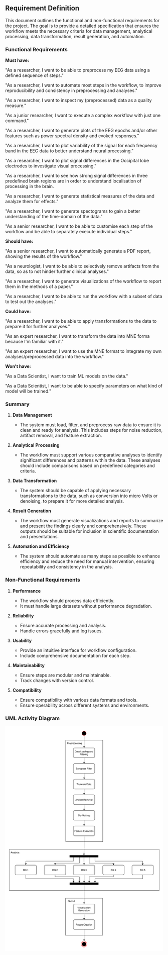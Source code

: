 ## Requirement Definition
This document outlines the functional and non-functional requirements for the project. The goal is to provide a detailed specification that ensures the workflow meets the necessary criteria for data management, analytical processing, data transformation, result generation, and automation.

### Functional Requirements

**Must have:**

"As a researcher, I want to be able to preprocess my EEG data using a defined sequence of steps."

"As a researcher, I want to automate most steps in the workflow, to improve reproducibility and consistency in preprocessing and analyses."

"As a researcher, I want to inspect my (preprocessed) data as a quality measure."

"As a junior researcher, I want to execute a complex workflow with just one command."

"As a researcher, I want to generate plots of the EEG epochs and/or other features such as power spectral density and evoked responses."

"As a researcher, I want to plot variability of the signal for each frequency band in the EEG data to better understand neural processing."

"As a researcher, I want to plot signal differences in the Occipital lobe electrodes to investigate visual processing."

"As a researcher, I want to see how strong signal differences in three predefined brain regions are in order to understand localisation of processing in the brain.

"As a researcher, I want to generate statistical measures of the data and analyze them for effects."

"As a researcher, I want to generate spectograms to gain a better understanding of the time-domain of the data."

"As a senior researcher, I want to be able to customise each step of the workflow and be able to separately execute individual steps."


**Should have:**

"As a senior researcher, I want to automatically generate a PDF report, showing the results of the workflow."

"As a neurologist, I want to be able to selectively remove artifacts from the data, so as to not hinder further clinical analyses."

"As a researcher, I want to generate visualizations of the workflow to report them in the methods of a paper."

"As a researcher, I want to be able to run the workflow with a subset of data to test out the analyses."

**Could have:**

"As a researcher, I want to be able to apply transformations to the data to prepare it for further analyses."

"As an expert researcher, I want to transform the data into MNE forma because I'm familiar with it."

"As an expert researcher, I want to use the MNE format to integrate my own analyses/preprocessed data into the workflow."


**Won't have:**

"As a Data Scientist, I want to train ML models on the data."

"As a Data Scientist, I want to be able to specify parameters on what kind of model will be trained." 


### Summary

1. **Data Management**
   - The system must load, filter, and preprocess raw data to ensure it is clean and ready for analysis. This includes steps for noise reduction, artifact removal, and feature extraction.

2. **Analytical Processing**
   - The workflow must support various comparative analyses to identify significant differences and patterns within the data. These analyses should include comparisons based on predefined categories and criteria.

3. **Data Transformation**
   - The system should be capable of applying necessary transformations to the data, such as conversion into micro Volts or denoising, to prepare it for more detailed analysis.

4. **Result Generation**
   - The workflow must generate visualizations and reports to summarize and present the findings clearly and comprehensively. These outputs should be suitable for inclusion in scientific documentation and presentations.

5. **Automation and Efficiency**
   - The system should automate as many steps as possible to enhance efficiency and reduce the need for manual intervention, ensuring repeatability and consistency in the analysis.

### Non-Functional Requirements

1. **Performance**
   - The workflow should process data efficiently.
   - It must handle large datasets without performance degradation.

2. **Reliability**
   - Ensure accurate processing and analysis.
   - Handle errors gracefully and log issues.

3. **Usability**
   - Provide an intuitive interface for workflow configuration.
   - Include comprehensive documentation for each step.

4. **Maintainability**
   - Ensure steps are modular and maintainable.
   - Track changes with version control.

5. **Compatibility**
   - Ensure compatibility with various data formats and tools.
   - Ensure operability across different systems and environments.

### UML Activity Diagram

![Activity Diagram](activity_diagram.svg)
